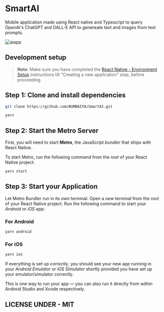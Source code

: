 # SmartAI

Mobile application made using React native and Typescript to query OpenAI's ChatGPT and DALL-E API to genereate text and images from text prompts.

![aiapp](https://github.com/BUMBAIYA/SmartAI/assets/85615075/f3b622dc-b4bd-4070-8652-7719970127da)

## Development setup

>**Note**: Make sure you have completed the [React Native - Environment Setup](https://reactnative.dev/docs/environment-setup) instructions till "Creating a new application" step, before proceeding.


## Step 1: Clone and install dependencies

```sh
git clone https://github.com/BUMBAIYA/SmartAI.git
```

```sh
yarn
```

## Step 2: Start the Metro Server

First, you will need to start **Metro**, the JavaScript _bundler_ that ships _with_ React Native.

To start Metro, run the following command from the _root_ of your React Native project:

```bash
yarn start
```

## Step 3: Start your Application

Let Metro Bundler run in its _own_ terminal. Open a _new_ terminal from the _root_ of your React Native project. Run the following command to start your _Android_ or _iOS_ app:

### For Android

```bash
yarn android
```

### For iOS

```bash
yarn ios
```

If everything is set up _correctly_, you should see your new app running in your _Android Emulator_ or _iOS Simulator_ shortly provided you have set up your emulator/simulator correctly.

This is one way to run your app — you can also run it directly from within Android Studio and Xcode respectively.

## LICENSE UNDER - MIT
